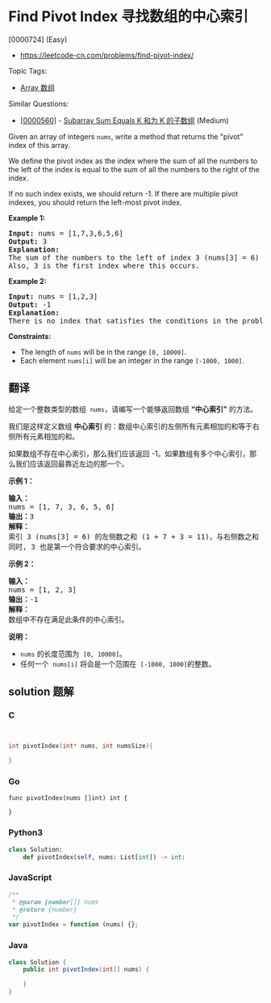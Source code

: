 # Find Pivot Index 寻找数组的中心索引

[0000724] (Easy)

- https://leetcode-cn.com/problems/find-pivot-index/

Topic Tags:

- [Array 数组](https://leetcode-cn.com/tag/array/)

Similar Questions:

- [[0000560](https://leetcode-cn.com/problems/subarray-sum-equals-k/)] - [Subarray Sum Equals K 和为 K 的子数组](./0000560.subarray-sum-equals-k.md) (Medium)

Given an array of integers `nums`, write a method that returns the "pivot" index of this array.

We define the pivot index as the index where the sum of all the numbers to the left of the index is equal to the sum of all the numbers to the right of the index.

If no such index exists, we should return -1. If there are multiple pivot indexes, you should return the left-most pivot index.

**Example 1:**

<pre><strong>Input:</strong> nums = [1,7,3,6,5,6]
<strong>Output:</strong> 3
<strong>Explanation:</strong>
The sum of the numbers to the left of index 3 (nums[3] = 6) is equal to the sum of numbers to the right of index 3.
Also, 3 is the first index where this occurs.
</pre>

**Example 2:**

<pre><strong>Input:</strong> nums = [1,2,3]
<strong>Output:</strong> -1
<strong>Explanation:</strong>
There is no index that satisfies the conditions in the problem statement.
</pre>

**Constraints:**

- The length of `nums` will be in the range `[0, 10000]`.
- Each element `nums[i]` will be an integer in the range `[-1000, 1000]`.

## 翻译

给定一个整数类型的数组  `nums`，请编写一个能够返回数组 **“中心索引”** 的方法。

我们是这样定义数组 **中心索引** 的：数组中心索引的左侧所有元素相加的和等于右侧所有元素相加的和。

如果数组不存在中心索引，那么我们应该返回 -1。如果数组有多个中心索引，那么我们应该返回最靠近左边的那一个。

**示例 1：**

<pre><strong>输入：</strong>
nums = [1, 7, 3, 6, 5, 6]
<strong>输出：</strong>3
<strong>解释：</strong>
索引 3 (nums[3] = 6) 的左侧数之和 (1 + 7 + 3 = 11)，与右侧数之和 (5 + 6 = 11) 相等。
同时, 3 也是第一个符合要求的中心索引。
</pre>

**示例 2：**

<pre><strong>输入：</strong>
nums = [1, 2, 3]
<strong>输出：</strong>-1
<strong>解释：</strong>
数组中不存在满足此条件的中心索引。</pre>

**说明：**

- `nums` 的长度范围为  `[0, 10000]`。
- 任何一个  `nums[i]` 将会是一个范围在  `[-1000, 1000]`的整数。

## solution 题解

### C

```c


int pivotIndex(int* nums, int numsSize){

}
```

### Go

```golang
func pivotIndex(nums []int) int {

}
```

### Python3

```python
class Solution:
    def pivotIndex(self, nums: List[int]) -> int:
```

### JavaScript

```javascript
/**
 * @param {number[]} nums
 * @return {number}
 */
var pivotIndex = function (nums) {};
```

### Java

```java
class Solution {
    public int pivotIndex(int[] nums) {

    }
}
```
